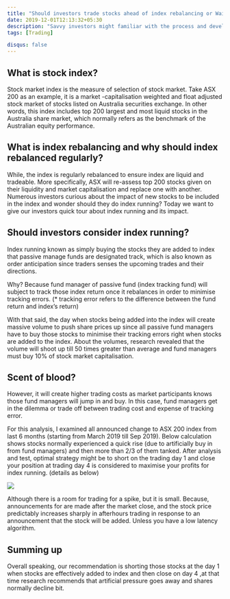 ```yaml
---
title: "Should investors trade stocks ahead of index rebalancing or Wait"
date: 2019-12-01T12:13:32+05:30
description: "Savvy investors might familiar with the process and develop their strategies to predict which stocks might move in or out of index. However, should investors really trade those stocks ahead of rebalancing? Today, we aim to give investors a run down about trading strategies in terms of index rebalancing."
tags: [Trading]

disqus: false 
---
```


## What is stock index? ## 


Stock market index is the measure of selection of stock market. Take ASX 200 as an example, it is a market -capitalisation weighted and float adjusted stock market of stocks listed on Australia securities exchange. In other words, this index includes top 200 largest and most liquid stocks in the Australia share market, which normally refers as the benchmark of the Australian equity performance.

## What is index rebalancing and why should index rebalanced regularly? ##


While, the index is regularly rebalanced to ensure index are liquid and tradeable. More specifically, ASX will re-assess top 200 stocks given on their liquidity and market capitalisation and replace one with another. Numerous investors curious about the impact of new stocks to be included in the index and wonder should they do index running? Today we want to give our investors quick tour about index running and its impact.


## Should investors consider index running? ## 
Index running known as simply buying the stocks they are added to index that passive manage funds are designated track, which is also known as order anticipation since traders senses the upcoming trades and their directions.

Why? Because fund manager of passive fund (index tracking fund) will subject to track those index return once it rebalances in order to minimise tracking errors. (* tracking error refers to the difference between the fund return and index’s return)

With that said, the day when stocks being added into the index will create massive volume to push share prices up since all passive fund managers have to buy those stocks to minimise their tracking errors right when stocks are added to the index. About the volumes, research revealed that the volume will shoot up till 50 times greater than average and fund managers must buy 10% of stock market capitalisation.

## Scent of blood? ## 

However, it will create higher trading costs as market participants knows those fund managers will jump in and buy. In this case, fund managers get in the dilemma or trade off between trading cost and expense of tracking error.

For this analysis, I examined all announced change to ASX 200 index from last 6 months (starting from March 2019 till Sep 2019). Below calculation shows stocks normally experienced a quick rise (due to artificially buy in from fund managers) and then more than 2/3 of them tanked. After analysis and test, optimal strategy might be to short on the trading day 1 and close your position at trading day 4 is considered to maximise your profits for index running. (details as below) 

![](/images/rebalancing.png)
 
        

Although there is a room for trading for a spike, but it is small. Because, announcements for are made after the market close, and the stock price predictably increases sharply in afterhours trading in response to an announcement that the stock will be added. Unless you have a low latency algorithm.


## Summing up ## 

Overall speaking,  our recommendation is shorting those stocks at the day 1 when stocks are effectively added to index and then close on day 4 ,at that time research recommends that artificial pressure goes away and shares normally decline bit. 

